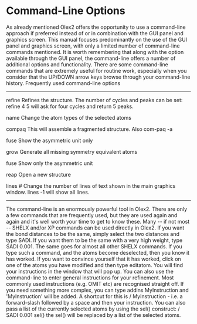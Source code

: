 # Command-Line Options
As already mentioned Olex2 offers the opportunity to use a command-line approach if preferred instead of or in combination with the GUI panel and graphics screen. This manual focuses predominantly on the use of the GUI panel and graphics screen, with only a limited number of command-line commands mentioned. It is worth remembering that along with the option available through the GUI panel, the command-line offers a number of additional options and functionality. There are some command-line commands that are extremely useful for routine work, especially when you consider that the UP/DOWN arrow keys browse through your command-line history.
Frequently used command-line options

------  ----------------------------------------------------------------
refine	Refines the structure. The number of cycles and peaks can be set: refine 4 5 will ask for four cycles and return 5 peaks.

name	Change the atom types of the selected atoms

compaq	This will assemble a fragmented structure. Also com-paq -a

fuse	Show the asymmetric unit only

grow	Generate all missing symmetry equivalent atoms

fuse	Show only the asymmetric unit

reap	Open a new structure

lines #	Change the number of lines of text shown in the main graphics window. lines -1 will show all lines.
------  ----------------------------------------------------------------

The command-line is an enormously powerful tool in Olex2. There are only a few commands that are frequently used, but they are used again and again and it's well worth your time to get to know these.
Many -- if not most -- SHELX and/or XP commands can be used directly in Olex2. If you want the bond distances to be the same, simply select the two distances and type SADI. If you want them to be the same with a very high weight, type SADI 0.001. The same goes for almost all other SHELX commands. If you type such a command, and the atoms become deselected, then you know it has worked. If you want to convince yourself that it has worked, click on one of the atoms you have modified and then type editatom. You will find your instructions in the window that will pop up.
You can also use the command-line to enter general instructions for your refinement. Most commonly used instructions (e.g. OMIT etc) are recognised straight off. If you need something more complex, you can type addins MyInstruction and 'MyInstruction' will be added. A shortcut for this is / MyInstruction - i.e. a forward-slash followed by a space and then your instruction. You can also pass a list of the currently selected atoms by using the sel() construct: / SADI 0.001 sel() the sel() will be replaced by a list of the selected atoms.